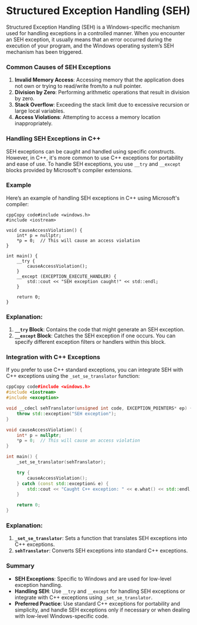 # Structured Exception Handling (SEH)

Structured Exception Handling (SEH) is a Windows-specific mechanism used for handling exceptions in a controlled manner. When you encounter an SEH exception, it usually means that an error occurred during the execution of your program, and the Windows operating system’s SEH mechanism has been triggered.

### Common Causes of SEH Exceptions

1. **Invalid Memory Access**: Accessing memory that the application does not own or trying to read/write from/to a null pointer.
2. **Division by Zero**: Performing arithmetic operations that result in division by zero.
3. **Stack Overflow**: Exceeding the stack limit due to excessive recursion or large local variables.
4. **Access Violations**: Attempting to access a memory location inappropriately.

### Handling SEH Exceptions in C++

SEH exceptions can be caught and handled using specific constructs. However, in C++, it's more common to use C++ exceptions for portability and ease of use. To handle SEH exceptions, you use `__try` and `__except` blocks provided by Microsoft's compiler extensions.

### Example

Here’s an example of handling SEH exceptions in C++ using Microsoft's compiler:

```
cppCopy code#include <windows.h>
#include <iostream>

void causeAccessViolation() {
    int* p = nullptr;
    *p = 0;  // This will cause an access violation
}

int main() {
    __try {
        causeAccessViolation();
    }
    __except (EXCEPTION_EXECUTE_HANDLER) {
        std::cout << "SEH exception caught!" << std::endl;
    }

    return 0;
}
```

### Explanation:

1. **`__try` Block**: Contains the code that might generate an SEH exception.
2. **`__except` Block**: Catches the SEH exception if one occurs. You can specify different exception filters or handlers within this block.

### Integration with C++ Exceptions

If you prefer to use C++ standard exceptions, you can integrate SEH with C++ exceptions using the `_set_se_translator` function:

```c++
cppCopy code#include <windows.h>
#include <iostream>
#include <exception>

void __cdecl sehTranslator(unsigned int code, EXCEPTION_POINTERS* ep) {
    throw std::exception("SEH exception");
}

void causeAccessViolation() {
    int* p = nullptr;
    *p = 0;  // This will cause an access violation
}

int main() {
    _set_se_translator(sehTranslator);

    try {
        causeAccessViolation();
    } catch (const std::exception& e) {
        std::cout << "Caught C++ exception: " << e.what() << std::endl;
    }

    return 0;
}
```

### Explanation:

1. **`_set_se_translator`**: Sets a function that translates SEH exceptions into C++ exceptions.
2. **`sehTranslator`**: Converts SEH exceptions into standard C++ exceptions.

### Summary

- **SEH Exceptions**: Specific to Windows and are used for low-level exception handling.
- **Handling SEH**: Use `__try` and `__except` for handling SEH exceptions or integrate with C++ exceptions using `_set_se_translator`.
- **Preferred Practice**: Use standard C++ exceptions for portability and simplicity, and handle SEH exceptions only if necessary or when dealing with low-level Windows-specific code.